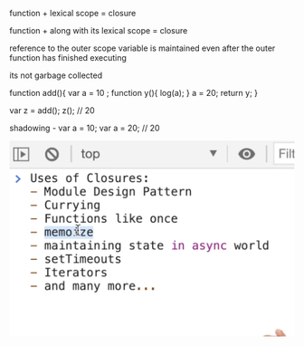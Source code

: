 function + lexical scope = closure 


function  + along with its lexical scope = closure

reference to the outer scope variable is maintained even after the outer function has finished executing

its not garbage collected

function add(){
    var a = 10 ; 
    function y(){
        log(a);
    }
    a = 20;
    return y;
}

var z = add();
z(); // 20


shadowing - var a = 10; var a = 20; // 20

![alt text](image-6.png)